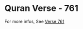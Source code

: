 # Quran Verse - 761 

For more infos, See [Verse 761](https://www.quranbookk.com/quran/search?q=761)